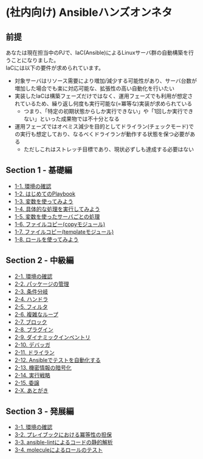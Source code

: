 # (社内向け) Ansibleハンズオンネタ

## 前提

あなたは現在担当中のPJで、IaC(Ansible)によるLinuxサーバ群の自動構築を行うことになりました。  
IaCには以下の要件が求められています。  

- 対象サーバはリソース需要により増加/減少する可能性があり、サーバ台数が増加した場合でも楽に対応可能な、拡張性の高い自動化を行いたい
- 実装したIaCは構築フェーズだけではなく、運用フェーズでも利用が想定されているため、繰り返し何度も実行可能な(=冪等な)実装が求められている
    - つまり、「特定の初期状態からしか実行できない」や「1回しか実行できない」といった成果物では不十分となる
- 運用フェーズではオペミス減少を目的としてドライラン(チェックモード)での実行も想定しており、なるべくドライランが動作する状態を保つ必要がある
    - ただしこれはストレッチ目標であり、現状必ずしも達成する必要はない

## Section 1 - 基礎編

- [1-1. 環境の確認](1-1_setup/README.md)
- [1-2. はじめてのPlaybook](1-2_first-playbook/README.md)
- [1-3. 変数を使ってみよう](1-3_variable/README.md)
- [1-4. 具体的な処理を実行してみよう](1-4_essential-playbook/README.md)
- [1-5. 変数を使ったサーバごとの処理](1-5_host-vars/README.md)
- [1-6. ファイルコピー(copyモジュール)](1-6_copy-module/README.md)
- [1-7. ファイルコピー(templateモジュール)](1-7_template-module/README.md)
- [1-8. ロールを使ってみよう](1-8_role/README.md)

## Section 2 - 中級編

- [2-1. 環境の確認](2-1_setup/README.md)
- [2-2. パッケージの管理](2-2_package-management/README.md)
- [2-3. 条件分岐](2-3_when/README.md)
- [2-4. ハンドラ](2-4_handler/README.md)
- [2-5. フィルタ](2-5_filter/README.md)
- [2-6. 複雑なループ](2-6_complicated-loop/README.md)
- [2-7. ブロック](2-7_block/README.md)
- [2-8. プラグイン](2-8_plugin/README.md)
- [2-9. ダイナミックインベントリ](2-9_dynamic-inventory/README.md)
- [2-10. デバッガ](2-10_debugger/README.md)
- [2-11. ドライラン](2-11_dryrun/README.md)
- [2-12. Ansibleでテストを自動化する](2-12_test-automation/README.md)
- [2-13. 機密情報の暗号化](2-13_vault/README.md)
- [2-14. 実行戦略](2-14_strategy/README.md)
- [2-15. 委譲](2-15_delegation/README.md)
- [2-X. あとがき](2-X_postscript/README.md)

## Section 3 - 発展編

- [3-1. 環境の確認](3-1_setup/README.md)
- [3-2. プレイブックにおける冪等性の担保](3-2_keep-idempotence/README.md)
- [3-3. ansible-lintによるコードの静的解析](3-3_ansible-lint/README.md)
- [3-4. moleculeによるロールのテスト](3-4_molecule/README.md)
